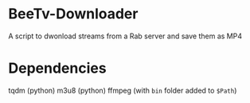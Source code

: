 # BeeTv-Downloader
 A script to dwonload streams from a Rab server and save them as MP4
# Dependencies
tqdm (python)
m3u8 (python)
ffmpeg (with `bin` folder added to `$Path`) 
